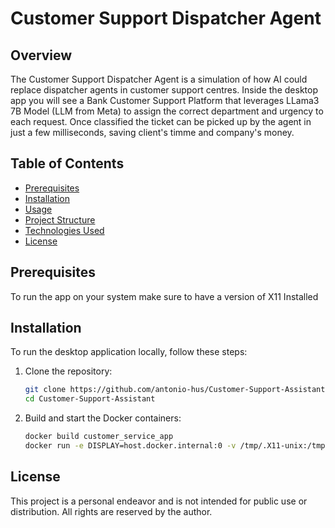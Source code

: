 # Customer Support Dispatcher Agent

## Overview
The Customer Support Dispatcher Agent is a simulation of how AI could replace dispatcher agents in customer support centres.
Inside the desktop app you will see a Bank Customer Support Platform that leverages LLama3 7B Model (LLM from Meta) to assign the correct department and urgency to each request.
Once classified the ticket can be picked up by the agent in just a few milliseconds, saving client's timme and company's money.

## Table of Contents
- [Prerequisites](#prerequisites)
- [Installation](#installation)
- [Usage](#usage)
- [Project Structure](#project-structure)
- [Technologies Used](#technologies-used)
- [License](#license)

## Prerequisites
To run the app on your system make sure to have a version of X11 Installed

## Installation
To run the desktop application locally, follow these steps:

1. Clone the repository:
    ```sh
    git clone https://github.com/antonio-hus/Customer-Support-Assistant.git
    cd Customer-Support-Assistant
    ```

2. Build and start the Docker containers:
    ```sh
    docker build customer_service_app
    docker run -e DISPLAY=host.docker.internal:0 -v /tmp/.X11-unix:/tmp/.X11-unix customer_service_app
    ```


## License
This project is a personal endeavor and is not intended for public use or distribution. All rights are reserved by the author.

